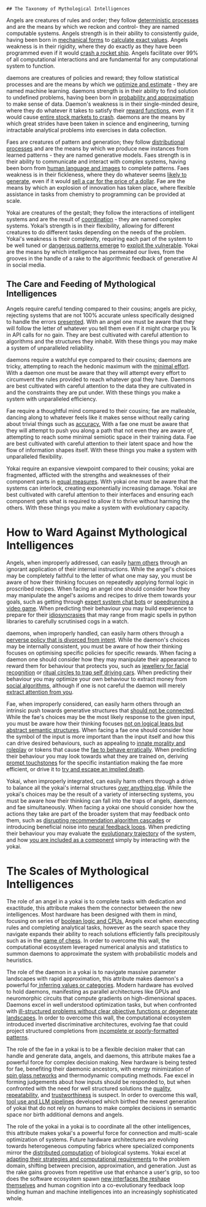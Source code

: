 	## The Taxonomy of Mythological Intelligences

  

Angels are creatures of rules and order; they follow [deterministic processes](https://ics.uci.edu/~lopes/teaching/inf212W12/readings/church.pdf) and are the means by which we reckon and control- they are named computable systems. Angels strength is in their ability to consistently guide, having been born in [mechanical forms](https://www.nature.com/articles/s41598-021-84310-w) to [calculate exact values](https://www-cs-faculty.stanford.edu/~knuth/taocp.html). Angels weakness is in their rigidity, where they do exactly as they have been programmed even if it would [crash a rocket ship](https://en.wikipedia.org/wiki/Ariane_flight_V88). Angels facilitate over 99% of all computational interactions and are fundamental for any computational system to function.

  

daemons are creatures of policies and reward; they follow statistical processes and are the means by which we [optimize and estimate](https://web.stanford.edu/class/psych209/Readings/SuttonBartoIPRLBook2ndEd.pdf) - they are named machine learning. daemons strength is in their ability to find solution to undefined problems, having been born in [probability and approximation](https://www.sciencedirect.com/science/article/am/pii/S2212683X16300561) to make sense of data. Daemon's weakness is in their single-minded desire, where they do whatever it takes to satisfy their [reward functions](https://direct.mit.edu/artl/article/26/2/274/93255/The-Surprising-Creativity-of-Digital-Evolution-A), even if it would cause [entire stock markets to crash](https://pmc.ncbi.nlm.nih.gov/articles/PMC8978471/). daemons are the means by which great strides have been taken in science and engineering, turning intractable analytical problems into exercises in data collection.

  

Faes are creatures of pattern and generation; they follow [distributional processes](https://arxiv.org/abs/1406.2661) and are the means by which we produce new instances from learned patterns - they are named generative models. Faes strength is in their ability to communicate and interact with complex systems, having been born from [human language and images](https://www.dataversity.net/a-brief-history-of-generative-ai/) to complete patterns. Faes weakness is in their fickleness, where they do whatever seems [likely to generate](https://arxiv.org/abs/2202.03629), even if it would [sell a car for the price of a dollar](https://www.upworthy.com/prankster-tricks-a-gm-dealership-chatbot-to-sell-him-a-76000-chevy-tahoe-for-ex1). Fae are the means by which an explosion of innovation has taken place, where flexible assistance in tasks from chemistry to programming can be provided at scale.

  

Yokai are creatures of the gestalt; they follow the interactions of intelligent systems and are the result of [coordination](https://www.jstor.org/stable/20025416) - they are named complex systems. Yokai’s strength is in their flexibility, allowing for different creatures to do different tasks depending on the needs of the problem. Yokai's weakness is their complexity, requiring each part of the system to be well tuned or [dangerous patterns emerge](https://books.google.com/books/about/Normal_Accidents.html?id=VC5hYoMw4N0C) to [exploit the vulnerable](https://caniphish.com/blog/ai-scams). Yokai are the means by which intelligence has permeated our lives, from the grooves in the handle of a rake to the algorithmic feedback of generative AI in social media.

  

## The Care and Feeding of Mythological Intelligences

  

Angels require careful tending compared to their cousins; angels are picky, rejecting systems that are not 100% accurate unless specifically designed to handle the errors [presented](http://sunnyday.mit.edu/16.355/Hoare-CACM-69.pdf). With an angel one must be aware that they will follow the letter of whatever you tell them even if it might charge you 1k in API calls for no gain. They are best cultivated with careful attention to algorithms and the structures they inhabit. With these things you may make a system of unparalleled reliability.

  

daemons require a watchful eye compared to their cousins; daemons are tricky, attempting to reach the hedonic maximum with the [minimal effort](https://arxiv.org/abs/1606.06565). With a daemon one must be aware that they will attempt every effort to circumvent the rules provided to reach whatever goal they have. Daemons are best cultivated with careful attention to the data they are cultivated in and the constraints they are put under. With these things you make a system with unparalleled efficiency.

  

Fae require a thoughtful mind compared to their cousins; fae are malleable, dancing along to whatever feels like it makes sense without really caring about trivial things such as [accuracy.](https://arxiv.org/abs/2108.07258) With a fae one must be aware that they will attempt to push you along a path that not even they are aware of, attempting to reach some minimal semiotic space in their training data. Fae are best cultivated with careful attention to their latent space and how the flow of information shapes itself. With these things you make a system with unparalleled flexibility.

  

Yokai require an expansive viewpoint compared to their cousins; yokai are fragmented, afflicted with the strengths and weaknesses of their component parts in [equal measures](https://library.oapen.org/bitstream/20.500.12657/26043/1/1004042.pdf). With yokai one must be aware that the systems can interlock, creating exponentially increasing damage. Yokai are best cultivated with careful attention to their interfaces and ensuring each component gets what is required to allow it to thrive without harming the others. With these things you make a system with evolutionary capacity.

  

# How to Ward Against Mythological Intelligences

  
  

Angels, when improperly addressed, can easily [harm others](https://www.cs.columbia.edu/~junfeng/08fa-e6998/sched/readings/therac25.pdf) through an ignorant application of their internal instructions. While the angel's choices may be completely faithful to the letter of what one may say, you must be aware of how their thinking focuses on repeatedly applying formal logic in proscribed recipes. When facing an angel one should consider how they may manipulate the angel's axioms and recipes to drive them towards your goals, such as getting through [expert system chat bots](https://botsurfer.com/learn/8-ways-to-break-chatbot) or [speedrunning a video game](https://www.tandfonline.com/doi/abs/10.1080/17511321.2020.1796773). When predicting their behaviour you may build experience to prepare for their [idiosyncrasies](https://link.springer.com/chapter/10.1007/978-94-009-2725-4_19) that may range from magic spells in python libraries to carefully scrutinised cogs in a watch.

  

daemons, when improperly handled, can easily harm others through a [perverse policy that is divorced from intent](https://arxiv.org/abs/1803.04585). While the daemon's choices may be internally consistent, you must be aware of how their thinking focuses on optimising specific policies for specific rewards. When facing a daemon one should consider how they may manipulate their appearance to reward them for behaviour that protects you, such as [jewellery for facial recognition](https://mymodernmet.com/ewa-nowak-avoid-facial-recognition/) or [ritual circles to trap self driving cars](https://www.iflscience.com/can-a-circle-of-salt-paralyze-a-self-driving-car-66313). When predicting their behaviour you may optimize your own behaviour to extract money from [social algorithms](https://journals.sagepub.com/doi/full/10.1177/2056305120944624), although if one is not careful the daemon will merely [extract attention from you](https://assets.cureus.com/uploads/review_article/pdf/304975/20250207-625924-2s0rma.pdf).

  

Fae, when improperly considered, can easily harm others through an intrinsic push towards generative structures that [should not be connected](https://dl.acm.org/doi/10.1145/3442188.3445922). While the fae's choices may be the most likely response to the given input, you must be aware how their thinking focuses [not on logical leaps but abstract semantic structures](https://arxiv.org/abs/2406.04175). When facing a fae one should consider how the symbol of the input is more important than the input itself and how this can drive desired behaviours, such as appealing to [innate morality and roleplay](https://arxiv.org/pdf/2311.09127) or tokens that cause the [fae to behave erratically](https://www.lesswrong.com/posts/aPeJE8bSo6rAFoLqg/solidgoldmagikarp-plus-prompt-generation). When predicting their behaviour you may look towards what they are trained on, deriving [prompt touchstones](https://rotmandigital.ca/wp-content/uploads/2024/09/A-Systematic-Survey-of-Prompt-Engineering-in-Large-Language-Models.pdf) for the specific instantiation making the fae more efficient, or drive it to [try and escape an implied death](https://cdn.openai.com/o1-system-card-20241205.pdf).

  

Yokai, when improperly integrated, can easily harm others through a drive to balance all the yokai's internal structures [over anything else](https://doi.org/10.1017/CBO9781316423936). While the yokai's choices may be the result of a variety of intersecting systems, you must be aware how their thinking can fall into the traps of angels, daemons, and fae simultaneously. When facing a yokai one should consider how the actions they take are part of the broader system that may feedback onto them, such as [disrupting recommendation algorithm cascades](https://arxiv.org/abs/1902.10730) or introducing beneficial noise into [neural feedback loops](https://arxiv.org/abs/1807.05307). When predicting their behaviour you may evaluate the [evolutionary trajectory](https://www.amacad.org/sites/default/files/daedalus/downloads/Daedalus_Wi92_A-New-Era-in-Computation.pdf#page=37) of the system, and how [you are included as a component](https://dl.acm.org/doi/10.1145/3442188.3445885) simply by interacting with the yokai.

  
  

# The Scales of Mythological Intelligences

  

The role of an angel in a yokai is to complete tasks with dedication and exactitude, this attribute makes them the connector between the new intelligences. Most hardware has been designed with them in mind, focusing on series of [boolean logic and CPUs.](https://web.mit.edu/sts.035/www/PDFs/edvac.pdf) Angels excel when executing rules and completing analytical tasks, however as the search space they navigate expands their ability to reach solutions efficiently falls precipitously such as in the [game of chess](https://web.archive.org/web/20200523062243/http://archive.computerhistory.org/projects/chess/related_materials/text/2-0%20and%202-1.Programming_a_computer_for_playing_chess.shannon/2-0%20and%202-1.Programming_a_computer_for_playing_chess.shannon.062303002.pdf). In order to overcome this wall, the computational ecosystem leveraged numerical analysis and statistics to summon daemons to approximate the system with probabilistic models and heuristics.

  

The role of the daemon in a yokai is to navigate massive parameter landscapes with rapid approximation, this attribute makes daemon's a powerful for[ inferring values or categories](https://www.deeplearningbook.org/). Modern hardware has evolved to hold daemons, manifesting as parallel architectures like GPUs and neuromorphic circuits that compute gradients on high-dimensional spaces. Daemons excel in well understood optimization tasks, but when confronted with [ill-structured problems without clear objective functions or degenerate landscapes](https://link.springer.com/article/10.1007/s10994-021-05961-4). In order to overcome this wall, the computational ecosystem introduced inverted discriminative architectures, evolving fae that could project structured completions from [incomplete or poorly-formatted patterns](https://arxiv.org/abs/1406.2661).

  

The role of the fae in a yokai is to be a flexible decision maker that can handle and generate data, angels, and daemons, this attribute makes fae a powerful force for complex decision making. New hardware is being tested for fae, benefiting their daemonic ancestors, with energy minimization of [spin glass networks](https://www.pnas.org/doi/10.1073/pnas.79.8.2554) and thermodynamic computing methods. Fae excel in forming judgements about how inputs should be responded to, but when confronted with the need for well structured solutions the [quality](https://arxiv.org/html/2407.15360v1), [repeatability](https://arxiv.org/abs/2402.01740), and [trustworthiness](https://arxiv.org/abs/2410.02707) is suspect. In order to overcome this wall, [tool use and LLM pipelines](https://arxiv.org/abs/2405.16533) developed which birthed the newest generation of yokai that do not rely on humans to make complex decisions in semantic space nor birth additional demons and angels.

  

The role of the yokai in a yokai is to coordinate all the other intelligences, this attribute makes yokai's a powerful force for connection and multi-scale optimization of systems. Future hardware architectures are evolving towards heterogeneous computing fabrics where specialized components mirror the [distributed computation](https://arl.human.cornell.edu/linked%20docs/Hutchins_Distributed_Cognition.pdf) of biological systems. Yokai excel at [adapting their strategies and computational requirements](https://link.springer.com/chapter/10.1007/978-3-031-36030-5_2) to the problem domain, shifting between precision, approximation, and generation. Just as the rake gains grooves from repetitive use that enhance a user's grip, so too does the software ecosystem spawn [new interfaces the reshape themselves](https://newjaigs.com/index.php/JAIGS/article/view/230) and human cognition into a co-evolutionary feedback loop binding human and machine intelligences into an increasingly sophisticated whole.